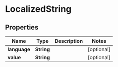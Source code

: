 

# LocalizedString


## Properties

Name | Type | Description | Notes
------------ | ------------- | ------------- | -------------
**language** | **String** |  |  [optional]
**value** | **String** |  |  [optional]



